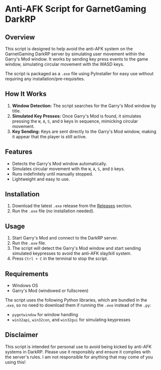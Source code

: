 # Anti-AFK Script for GarnetGaming DarkRP

## Overview

This script is designed to help avoid the anti-AFK system on the GarnetGaming DarkRP server by simulating user movement within the Garry's Mod window. It works by sending key press events to the game window, simulating circular movement with the WASD keys.

The script is packaged as a `.exe` file using PyInstaller for easy use without requiring any installation/pre-requisites.

## How It Works

1. **Window Detection:** The script searches for the Garry's Mod window by title.
2. **Simulated Key Presses:** Once Garry's Mod is found, it simulates pressing the `W`, `A`, `S`, and `D` keys in sequence, mimicking circular movement.
3. **Key Sending:** Keys are sent directly to the Garry's Mod window, making it appear that the player is still active.

## Features

- Detects the Garry's Mod window automatically.
- Simulates circular movement with the `W`, `A`, `S`, and `D` keys.
- Runs indefinitely until manually stopped.
- Lightweight and easy to use.

## Installation

1. Download the latest `.exe` release from the [Releases](#) section.
2. Run the `.exe` file (no installation needed).

## Usage

1. Start Garry's Mod and connect to the DarkRP server.
2. Run the `.exe` file.
3. The script will detect the Garry's Mod window and start sending simulated keypresses to avoid the anti-AFK slay/kill system.
4. Press `Ctrl + C` in the terminal to stop the script.

## Requirements

- Windows OS
- Garry's Mod (windowed or fullscreen)
  
The script uses the following Python libraries, which are bundled in the `.exe`, so no need to download them if running the `.exe` instead of the `.py`:

- `pygetwindow` for window handling
- `win32api`, `win32con`, and `win32gui` for simulating keypresses

## Disclaimer

This script is intended for personal use to avoid being kicked by anti-AFK systems in DarkRP. Please use it responsibly and ensure it complies with the server's rules. I am not responsible for anything that may come of you using this!
